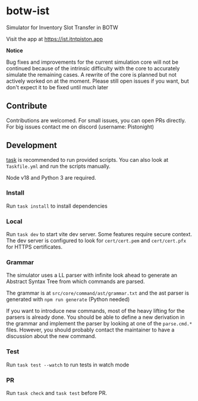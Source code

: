 # botw-ist
Simulator for Inventory Slot Transfer in BOTW

Visit the app at https://ist.itntpiston.app

**Notice**

Bug fixes and improvements for the current simulation core will not be continued because of the intrinsic difficulty with the core
to accurately simulate the remaining cases. A rewrite of the core is planned but not actively worked on at the moment. Please still open issues
if you want, but don't expect it to be fixed until much later


## Contribute
Contributions are welcomed. For small issues, you can open PRs directly. For big issues contact me on discord (username: Pistonight)

## Development
[task](https://taskfile.dev) is recommended to run provided scripts. You can also look at `Taskfile.yml`
and run the scripts manually.

Node v18 and Python 3 are required.

### Install
Run `task install` to install dependencies

### Local
Run `task dev` to start vite dev server. Some features require secure context. 
The dev server is configured to look for `cert/cert.pem` and `cert/cert.pfx` for HTTPS certificates.

### Grammar
The simulator uses a LL parser with infinite look ahead to generate an Abstract Syntax Tree from which commands are parsed.

The grammar is at `src/core/command/ast/grammar.txt` and the ast parser is generated with `npm run generate` (Python needed)

If you want to introduce new commands, most of the heavy lifting for the parsers is already done. You should be able to define a new derivation in the grammar and implement the parser by looking at one of the `parse.cmd.*` files. However, you should probably contact the maintainer to have a discussion about the new command.

### Test
Run `task test --watch` to run tests in watch mode

### PR
Run `task check` and `task test` before PR.
